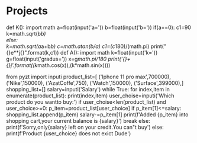 # Projects
def K():
 import math
 a=float(input('a='))
 b=float(input('b='))
 if(a==0):
     c1=90
     k=math.sqrt(b*b)    
 else:    
    k=math.sqrt(a*a+b*b)
    c=math.atan(b/a)
    c1=(c*180)/(math.pi)
 print("{}e**j{}".format(k,c1))
def A():
  import math
  k=float(input('k='))
  g=float(input('gradus='))
  x=g*math.pi/180
  print('{}+{}j'.format((k*math.cos(x)),(k*math.sin(x))))






from pyzt import inputi
product_list=[
    ('Iphone 11 pro max',700000),
    ('Nike',150000),
    ('AzatCoffe',750),
    ('Watch',150000),
    ('Surface',399000),]
shopping_list=[]
salary=inputi('Salary')
while True:
    for index,item in enumerate(product_list):
        print(index,item)
    user_choise=inputi('Which product do you wantto buy:')
    if user_choise<len(product_list) and user_choice>=0:
        p_item=product_list[user_choice]
        if p_item[1]<=salary:
            shopping_list.append(p_item)
            salary-=p_item[1]
            print(f'Added {p_item} into shopping cart,your current balance is {salary}')
            break
        else:
            print(f'Sorry,only{salary} left on your credit.You can"t buy')
    else:
         print(f'Product {user_choice} does not exict Dude') 
